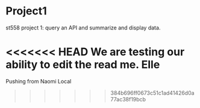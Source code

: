 # Project1
st558 project 1: query an API and summarize and display data.

<<<<<<< HEAD
We are testing our ability to edit the read me. Elle
=======

Pushing from Naomi Local
>>>>>>> 384b696ff0673c51c1ad41426d0a77ac38f19bcb
